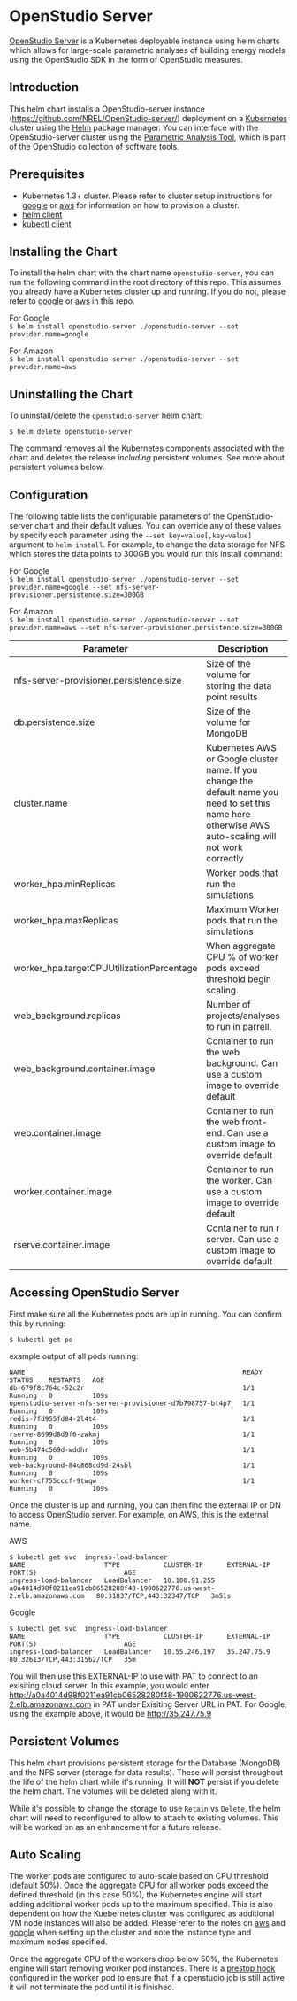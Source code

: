 # OpenStudio Server

[OpenStudio Server](https://github.com/NREL/OpenStudio-server) is a Kubernetes deployable instance using helm charts which allows for large-scale parametric analyses of building energy models using the OpenStudio SDK in the form of OpenStudio measures.

## Introduction

This helm chart installs a OpenStudio-server instance (https://github.com/NREL/OpenStudio-server/) deployment on a [Kubernetes](http://kubernetes.io) cluster using the [Helm](https://helm.sh) package manager. 
You can interface with the OpenStudio-server cluster using the [Parametric Analysis Tool](https://github.com/NREL/OpenStudio-PAT), which is part of the OpenStudio collection of software tools.

## Prerequisites

- Kubernetes 1.3+ cluster.  Please refer to cluster setup instructions for [google](/google/README.md) or [aws](/aws/README.md) for information on how to provision a cluster. 
- [helm client](https://helm.sh/docs/intro/install/)
- [kubectl client](https://kubernetes.io/docs/tasks/tools/install-kubectl/)

## Installing the Chart

To install the helm chart with the chart name `openstudio-server`, you can run the following command in the root directory of this repo. This assumes you already have a Kubernetes cluster up and running. If you do not, please refer to [google](/google/README.md) or [aws](/aws/README.md) in this repo.  


For Google  
`$ helm install openstudio-server ./openstudio-server --set provider.name=google`

For Amazon  
`$ helm install openstudio-server ./openstudio-server --set provider.name=aws`

## Uninstalling the Chart

To uninstall/delete the `openstudio-server` helm chart:

`$ helm delete openstudio-server`

The command removes all the Kubernetes components associated with the chart and deletes the release *including* persistent volumes. See more about persistent volumes below. 

## Configuration

The following table lists the configurable parameters of the OpenStudio-server chart and their default values. You can override any of these values by specify each parameter using the `--set key=value[,key=value]` argument to `helm install`. For example, to change the data storage for NFS which stores the data points to 300GB you would run this install command:

For Google  
`$ helm install openstudio-server ./openstudio-server --set provider.name=google --set nfs-server-provisioner.persistence.size=300GB`

For Amazon  
`$ helm install openstudio-server ./openstudio-server --set provider.name=aws --set nfs-server-provisioner.persistence.size=300GB`


Parameter | Description | Default
--------- | ----------- | -------
nfs-server-provisioner.persistence.size | Size of the volume for storing the data point results | 200GB |
db.persistence.size | Size of the volume for MongoDB | 200GB |
cluster.name | Kubernetes AWS or Google cluster name. If you change the default name you need to set this name here otherwise AWS auto-scaling will not work correctly | openstudio-server |
worker_hpa.minReplicas | Worker pods that run the simulations | 1 |
worker_hpa.maxReplicas | Maximum Worker pods that run the simulations | 20 |
worker_hpa.targetCPUUtilizationPercentage | When aggregate CPU % of worker pods exceed threshold begin scaling. | 50 |
web_background.replicas | Number of projects/analyses to run in parrell. | 2 |
web_background.container.image  | Container to run the web background. Can use a custom image to override default | nrel/openstudio-server:3.0.0 |
web.container.image   | Container to run the web front-end. Can use a custom image to override default | nrel/openstudio-server:3.0.0 |
worker.container.image   | Container to run the worker. Can use a custom image to override default | nrel/openstudio-server:3.0.0 |
rserve.container.image   | Container to run r server. Can use a custom image to override default | nrel/openstudio-rserve:3.0.0 |


## Accessing OpenStudio Server

First make sure all the Kubernetes pods are up in running. You can confirm this by running:

`$ kubectl get po`  

example output of all pods running: 

```
NAME                                                       READY   STATUS    RESTARTS   AGE
db-679f8c764c-52c2r                                        1/1     Running   0          109s
openstudio-server-nfs-server-provisioner-d7b798757-bt4p7   1/1     Running   0          109s
redis-7fd955fd84-2l4t4                                     1/1     Running   0          109s
rserve-8699d8d9f6-zwkmj                                    1/1     Running   0          109s
web-5b474c569d-wddhr                                       1/1     Running   0          109s
web-background-84c868cd9d-24sbl                            1/1     Running   0          109s
worker-cf755cccf-9twqw                                     1/1     Running   0          109s
```

Once the cluster is up and running, you can then find the external IP or DN to access OpenStudio server. For example, on AWS, this is the external name. 

AWS
```
$ kubectl get svc  ingress-load-balancer
NAME                    TYPE           CLUSTER-IP      EXTERNAL-IP                                                               PORT(S)                      AGE
ingress-load-balancer   LoadBalancer   10.100.91.255   a0a4014d98f0211ea91cb06528280f48-1900622776.us-west-2.elb.amazonaws.com   80:31837/TCP,443:32347/TCP   3m51s
```
Google
```
$ kubectl get svc  ingress-load-balancer
NAME                    TYPE           CLUSTER-IP      EXTERNAL-IP   PORT(S)                      AGE
ingress-load-balancer   LoadBalancer   10.55.246.197   35.247.75.9   80:32613/TCP,443:31562/TCP   35m
```

You will then use this EXTERNAL-IP to use with PAT to connect to an exisiting cloud server. In this example, you would enter http://a0a4014d98f0211ea91cb06528280f48-1900622776.us-west-2.elb.amazonaws.com in PAT under Exisiting Server URL in PAT.  For Google, using the example above, it would be http://35.247.75.9 


## Persistent Volumes

This helm chart provisions persistent storage for the Database (MongoDB) and the NFS server (storage for data results). These will persist throughout the life of the helm chart while it's running. It will **NOT** persist if you delete the helm chart. The volumes will be deleted along with it.  

While it's possible to change the storage to use `Retain` vs `Delete`, the helm chart will need to reconfigured to allow to attach to existing volumes. This will be worked on as an enhancement for a future release.  

## Auto Scaling

The worker pods are configured to auto-scale based on CPU threshold (default 50%). Once the aggregate CPU for all worker pods exceed the defined threshold (in this case 50%), the Kubernetes engine will start adding additional worker pods up to the maximum specified. This is also dependent on how the Kuebernetes cluster was configured as additional VM node instances will also be added. Please refer to the notes on [aws](/aws/README.md) and [google](/google/README.md) when setting up the cluster and note the instance type and maximum nodes specified.  

Once the aggregate CPU of the workers drop below 50%, the Kubernetes engine will start removing worker pod instances. There is a [prestop hook](https://kubernetes.io/docs/concepts/containers/container-lifecycle-hooks/) configured in the worker pod to ensure that if a openstudio job is still active it will not terminate the pod until it is finished.  















